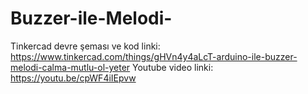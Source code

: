 # Buzzer-ile-Melodi-
Tinkercad devre şeması ve kod linki: https://www.tinkercad.com/things/gHVn4y4aLcT-arduino-ile-buzzer-melodi-calma-mutlu-ol-yeter
Youtube video linki: https://youtu.be/cpWF4iIEpvw
